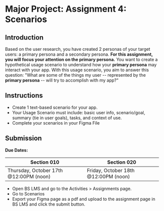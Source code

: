 # Major Project: Assignment 4: Scenarios

## Introduction

Based on the user research, you have created 2 personas of your target users: a primary persona and a secondary persona. 
**For this assignment, you will focus your attention on the primary persona.** You want to create a hypothetical usage scenario to understand how your **primary persona** may interact with your app. With this usage scenario, you aim to answer this question: "What are some of the things my user -- represented by the **primary persona** -- will try to accomplish with my app?"

## Instructions

- Create 1 text-based scenario for your app.
- Your Usage Scenario must include: basic user info, scenario/goal, summary (tie in user goals), tasks, and context of use.
- Complete your scenarios in your Figma File

## Submission

**Due Dates:**

| Section 010                                          | Section 020                                          |
| ---------------------------------------------------- | ---------------------------------------------------- |
| Thursday, October 17th @12:00PM (noon)               | Friday, October 18th @12:00PM (noon)                 |

- Open BS LMS and go to the Activities > Assignments page.
- Go to Scenarios
- Export your Figma page as a pdf and upload to the assignment page in BS LMS and click the submit button.
